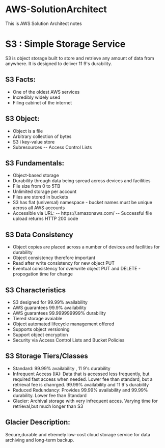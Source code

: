 # AWS-SolutionArchitect
This is AWS Solution Architect notes
# S3 : Simple Storage Service
S3 is object storage built to store and retrieve any amount of data from anywhere. It is designed to deliver 11 9's durability.

## S3 Facts: 
* One of the oldest AWS services
* Incredibly widely used
* Filing cabinet of the internet

## S3 Object:
* Object is a file
* Arbitrary collection of bytes
* S3 i key-value store
* Subresources
 -- Access Control Lists

## S3 Fundamentals:
* Object-based storage
* Durability through data being spread across devices and facilities
* File size from 0 to 5TB 
* Unlimited storage per account
* Files are stored in buckets
* S3 has flat (universal) namespace - bucket names must be unique across all AWS accounts
* Accessible via URL:
 -- https://<region>.amazonaws.com/<bucketname>
 -- Successful file upload returns HTTP 200 code
  
## S3 Data Consistency
* Object copies are placed across a number of devices and facilities for durability
* Object consistency therefore important
* Read after write consistency for new object PUT
* Eventual consistency for overwrite object PUT and DELETE - propogation time for change

## S3 Characteristics
* S3 designed for 99.99% availability
* AWS guarantees 99.9% availability
* AWS guarantees 99.999999999% durability
* Tiered storage avaiable
* Object automated lifecycle management offered
* Supports object versioning
* Support object encryption
* Security via Access Control Lists and Bucket Policies

## S3 Storage Tiers/Classes
* Standard: 99.99% availability , 11 9's durability
* Infrequent Access (IA): Data that is accessed less frequently, but required fast access when needed. Lower fee than standard, but a retrieval fee is chanrged. 99.99% availability and 11 9's durability
* Reduced Redundancy: Provides 99.99% availability and 99.99% durability. Lower fee than Standard
* Glacier: Archival storage with very infrequent acces. Varying time for retrieval,but much longer than S3

## Glacier Description:
 Secure,durable and etremely low-cost cloud storage service for data archiving and long-term backup.
 
